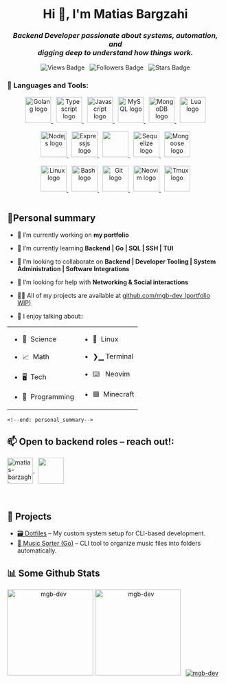 <!--begin: header-->
<h1 align="center">Hi 👋, I'm Matias Bargzahi</h1>

<h3 align="center">
    <em>
    Backend Developer passionate about systems, automation, and
    <br/>
    digging deep to understand how things work.
    </em>
</h3>

<p align="center">
    <img src="https://komarev.com/ghpvc/?username=mgb-dev&label=Profile%20views&color=0e75b6&style=for-the-badge" alt="Views Badge" />
    &nbsp;
    <img src="https://img.shields.io/github/followers/mgb-dev?style=for-the-badge" alt="Followers Badge" />
    &nbsp;
    <img src="https://img.shields.io/github/stars/mgb-dev?style=for-the-badge" alt="Stars Badge" />
</p>
<!--end: header-->
<!--begin: language_tools-->

### 🔧 Languages and Tools:

<div align="center">
    <span>
        <a href="https://go.dev/" target="blank">
            <img style="height: 60px; width: 60px;" src="https://cdn.jsdelivr.net/gh/devicons/devicon@latest/icons/go/go-original.svg" alt="Golang logo"/>
        </a>
        &nbsp;
        <a href="https://www.typescriptlang.org/" target="blank">
            <img style="height: 60px; width: 60px;" src="https://cdn.jsdelivr.net/gh/devicons/devicon@latest/icons/typescript/typescript-original.svg" alt="Typescript logo"/>
        </a>
        &nbsp;
        <a href="https://developer.mozilla.org/en-US/docs/Web/JavaScript" target="blank">
            <img style="height: 60px; width: 60px;" src="https://cdn.jsdelivr.net/gh/devicons/devicon@latest/icons/javascript/javascript-original.svg" alt="Javascript logo"/>
        </a>
        &nbsp;
        <a href="https://www.mysql.com/" target="blank">
            <img style="height: 60px; width: 60px;" src="https://cdn.jsdelivr.net/gh/devicons/devicon@latest/icons/mysql/mysql-original.svg" alt="MySQL logo"/>
        </a>
        &nbsp;
        <a href="https://www.mongodb.com/" target="blank">
            <img style="height: 60px; width: 60px;" src="https://cdn.jsdelivr.net/gh/devicons/devicon@latest/icons/mongodb/mongodb-original.svg" alt="MongoDB logo"/>
        </a>
        &nbsp;
        <a href="https://www.lua.org/about.html" target="blank">
            <img style="width: 60px; height: 60px;" src="https://cdn.jsdelivr.net/gh/devicons/devicon@latest/icons/lua/lua-original.svg" alt="Lua logo"/>
        </a>
    </span>
<br/><br/>
<span>
        <a href="https://nodejs.org/en/about">
        <img style="height: 60px; width: 60px;" src="https://cdn.jsdelivr.net/gh/devicons/devicon@latest/icons/nodejs/nodejs-original.svg" alt="Nodejs logo"/>
    </a>
        &nbsp;
        <a href="https://expressjs.com/">
        <img style="height: 60px; width: 60px;" src="https://cdn.jsdelivr.net/gh/devicons/devicon@latest/icons/express/express-original.svg" alt="Expressjs logo"/>
    </a>
        &nbsp;
        <a href="https://react.dev/">
        <img style="height: 60px; width: 60px;" src="https://cdn.jsdelivr.net/gh/devicons/devicon@latest/icons/react/react-original.svg" alt=""/>
    </a>
        &nbsp;
        <a href="https://sequelize.org/">
        <img style="height: 60px; width: 60px;" src="https://cdn.jsdelivr.net/gh/devicons/devicon@latest/icons/sequelize/sequelize-original.svg" alt="Sequelize logo"/>
    </a>
        &nbsp;
        <a href="https://mongoosejs.com/">
        <img style="height: 60px; width: 60px;" src="https://cdn.jsdelivr.net/gh/devicons/devicon@latest/icons/mongoose/mongoose-original.svg" alt="Mongoose logo"/>
    </a>
    </span>
<br/><br/>
<span>
        <a href="https://www.linux.com/what-is-linux/">
        <img style="width: 60px; height: 60px;" src="https://cdn.jsdelivr.net/gh/devicons/devicon@latest/icons/linux/linux-original.svg" alt="Linux logo"/>
    </a>
        &nbsp;
        <a href="https://www.gnu.org/software/bash/">
        <img style="width: 60px; height: 60px;" src="https://cdn.jsdelivr.net/gh/devicons/devicon@latest/icons/bash/bash-plain.svg" alt="Bash logo"/>
    </a>
        &nbsp;
        <a href="https://git-scm.com/">
        <img style="width: 60px; height: 60px;" src="https://cdn.jsdelivr.net/gh/devicons/devicon@latest/icons/git/git-original.svg" alt="Git logo"/>
    </a>
        &nbsp;
        <a href="https://neovim.io/">
        <img style="width: 60px; height: 60px;" src="https://cdn.jsdelivr.net/gh/devicons/devicon@latest/icons/neovim/neovim-original.svg" alt="Neovim logo"/>
    </a>
        &nbsp;
        <a href="https://github.com/tmux/tmux/wiki">
        <img style="width: 60px; height: 60px;" src="https://cdn.jsdelivr.net/gh/devicons/devicon@latest/icons/tmux/tmux-plain.svg" alt="Tmux logo"/>
    </a>
    </span>
<br/><br/>
</div>
<!--end: language_tools-->
<!--begin: personal_summary-->

## 🕺Personal summary

- 🔭 I’m currently working on **my portfolio**

- 🌱 I’m currently learning **Backend | Go | SQL | SSH | TUI**

- 👯 I’m looking to collaborate on **Backend | Developer Tooling | System Administration | Software Integrations**

- 🤝 I’m looking for help with **Networking & Social interactions**

- 👨‍💻 All of my projects are available at [github.com/mgb-dev (portfolio WIP)](github.com/mgb-dev "portfolio WIP")

- 💬 I enjoy talking about::
<div align="center">
    <table>
        <tr>
            <td>
                <ul>
                    <li>🧪&nbsp;&nbsp;Science</li>
                    <br/>
                    <li>📈&nbsp;&nbsp;Math</li>
                    <br/>
                    <li>🖥️&nbsp;&nbsp;Tech</li>
                    <br/>
                    <li>📄&nbsp;&nbsp;Programming</li>
                </ul>
            </td>
            <td>
                <ul>
                    <li>🐧&nbsp;&nbsp;Linux</li>
                    <br/>
                    <li>❯▁&nbsp;Terminal</li>
                    <br/>
                    <li>⌨️ &nbsp;&nbsp;Neovim</li>
                    <br/>
                    <li>🟩&nbsp;&nbsp;Minecraft</li>
                </ul>
            </td>
        </tr>
    </table>
</div>

    <!--end: personal_summary-->
  <!--begin: contact-->

## 📫 Open to backend roles – reach out!:

<span>
    <a href="https://linkedin.com/in/matias-barzaghi" target="blank">
        <img style="height: 60px; width: 60px;" align="center" src="https://cdn.jsdelivr.net/gh/devicons/devicon@latest/icons/linkedin/linkedin-original.svg" alt="matias-barzaghi" />
    </a>
    &nbsp;
    <a href="mailto:matiasgbarzaghi@gmail.com" target="blank">
        <img style="height: 60px; width: 60px;" align="center" src="https://img.icons8.com/?size=60&id=qyRpAggnV0zH&format=png&color=000000"/>
    </a>
</span>
<br/>
<br/>
<br/>
<!--end: contact-->
<!--begin: projects-->

## 💼 Projects

- [🗃️ Dotfiles](https://github.com/mgb-dev/dotfiles) – My custom system setup for CLI-based development.
- [🎵 Music Sorter (Go)](https://github.com/mgb-dev/automatic-music-sorter) – CLI tool to organize music files into folders automatically.
  <!--end: projects-->
  <!--begin: github_stats-->

## 📊 Some Github Stats

<span align="center">
<img style="height: 200px;" src="https://github-readme-stats.vercel.app/api?username=mgbdev&theme=onedark&show_icons=true&hide_border=true&count_private=true" alt="mgb-dev" />
<img style="height: 200px;" src="https://github-readme-stats.vercel.app/api/top-langs/?username=mgb-dev&theme=onedark&show_icons=true&hide_border=true&layout=compact" alt="mgb-dev" />
&nbsp;
</span>

<span>
    <a href="https://github.com/ryo-ma/github-profile-trophy">
        <img src="https://github-profile-trophy.vercel.app/?username=mgb-dev" alt="mgb-dev" />
    </a> 
</span>
<!--end: github_stats-->
